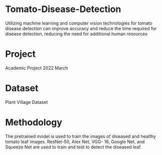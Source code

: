 # Tomato-Disease-Detection
Utilizing machine learning and computer vision technologies for tomato disease detection can improve accuracy and reduce the time required for disease detection, reducing the need for additional human resources

# Project 
  Academic Project
  2022 March 

# Dataset 
Plant Village Dataset

# Methodology
The pretrained model is used to train the images of diseased
and healthy tomato leaf images. ResNet-50, Alex Net, VGG-
16, Google Net, and Squeeze Net are used to train and test to
detect the diseased leaf.

